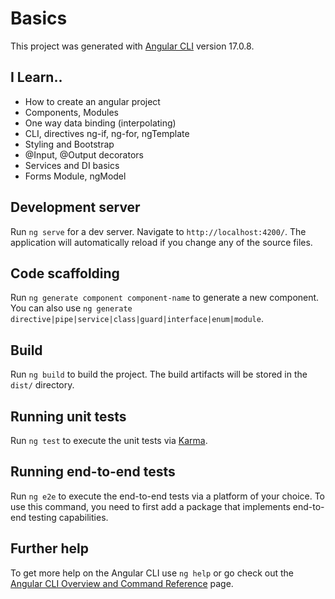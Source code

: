 # Basics

This project was generated with [Angular CLI](https://github.com/angular/angular-cli) version 17.0.8.

## I Learn..
- How to create an angular project
- Components, Modules
- One way data binding (interpolating)
- CLI, directives ng-if, ng-for, ngTemplate
- Styling and Bootstrap
- @Input, @Output decorators
- Services and DI basics
- Forms Module, ngModel

## Development server

Run `ng serve` for a dev server. Navigate to `http://localhost:4200/`. The application will automatically reload if you change any of the source files.

## Code scaffolding

Run `ng generate component component-name` to generate a new component. You can also use `ng generate directive|pipe|service|class|guard|interface|enum|module`.

## Build

Run `ng build` to build the project. The build artifacts will be stored in the `dist/` directory.

## Running unit tests

Run `ng test` to execute the unit tests via [Karma](https://karma-runner.github.io).

## Running end-to-end tests

Run `ng e2e` to execute the end-to-end tests via a platform of your choice. To use this command, you need to first add a package that implements end-to-end testing capabilities.

## Further help

To get more help on the Angular CLI use `ng help` or go check out the [Angular CLI Overview and Command Reference](https://angular.io/cli) page.
